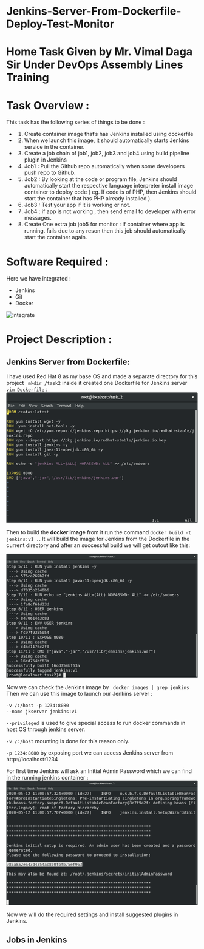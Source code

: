 # Jenkins-Server-From-Dockerfile-Deploy-Test-Monitor

# Home Task Given by Mr. Vimal Daga Sir Under DevOps Assembly Lines Training

# Task Overview :
This task has the following series of things to be done :

* 1.	Create container image that’s has Jenkins installed  using dockerfile 
* 2.	When we launch this image, it should automatically starts Jenkins service in the container.
* 3.	Create a job chain of job1, job2, job3 and  job4 using build pipeline plugin in Jenkins 
* 4. Job1 : Pull  the Github repo automatically when some developers push repo to Github.
* 5. Job2 : By looking at the code or program file, Jenkins should automatically start the respective language interpreter install image        container to deploy code ( eg. If code is of  PHP, then Jenkins should start the container that has PHP already installed ).
* 6.	Job3 : Test your app if it  is working or not.
* 7.	Job4 : if app is not working , then send email to developer with error messages.
* 8.	Create One extra job job5 for monitor : If container where app is running. fails due to any reson then this job should automatically       start the container again.

# Software Required :
Here we have integrated :
* Jenkins 
* Git
* Docker

![integrate](https://i2.wp.com/www.techrunnr.com/wp-content/uploads/2019/01/gitdockerjenkins.png?fit=248%2C203&ssl=1)

# Project Description :

## Jenkins Server from Dockerfile:

I have used Red Hat 8 as my base OS and made a separate directory for this project
` mkdir /task2`
inside it created one Dockerfile for Jenkins server ` vim Dockerfile` :
![dockerfile](https://github.com/disha1822/Jenkins-Server-From-Dockerfile-Deploy-Test-Monitor/blob/master/dockerfile.png?raw=true)

Then to build the **docker image** from it run the command `docker build -t jenkins:v1 .`. 
It will build the image for Jenkins from the Dockerfile in the current directory and after an successful build we will get outout like this:

![build](https://github.com/disha1822/Jenkins-Server-From-Dockerfile-Deploy-Test-Monitor/blob/master/build.png?raw=true)

Now we can check the Jenkins image by ` docker images | grep jenkins` 
Then we can use this image to launch our Jenkins server :
``` docker run  -it --privileged
-v /:/host -p 1234:8080 
--name jkserver jenkins:v1
```
`--privileged` is used to give special access to run docker commands in host OS through jenkins server.

`-v /:/host` mounting is done for this reason only.

`-p 1234:8080` by exposing port we can access Jenkins server from http://localhost:1234

For first time Jenkins will ask an Initial Admin Password which we can find in the running jenkins container :
![passwd](https://github.com/disha1822/Jenkins-Server-From-Dockerfile-Deploy-Test-Monitor/blob/master/jkstart.png?raw=true)

Now we will do the required settings and install suggested plugins in Jenkins.

## Jobs in Jenkins
